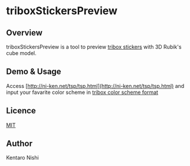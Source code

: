 # triboxStickersPreview

## Overview
triboxStickersPreview is a tool to preview [tribox stickers](http://store.tribox.com/user_data/sticker.php) with 3D Rubik's cube model.

## Demo & Usage
Access [http://ni-ken.net/tsp/tsp.html](http://ni-ken.net/tsp/tsp.html) and input your favarite color scheme in [tribox color scheme format](http://store.tribox.com/user_data/color-scheme.php)

## Licence

[MIT](https://github.com/tcnksm/tool/blob/master/LICENCE)

## Author

Kentaro Nishi